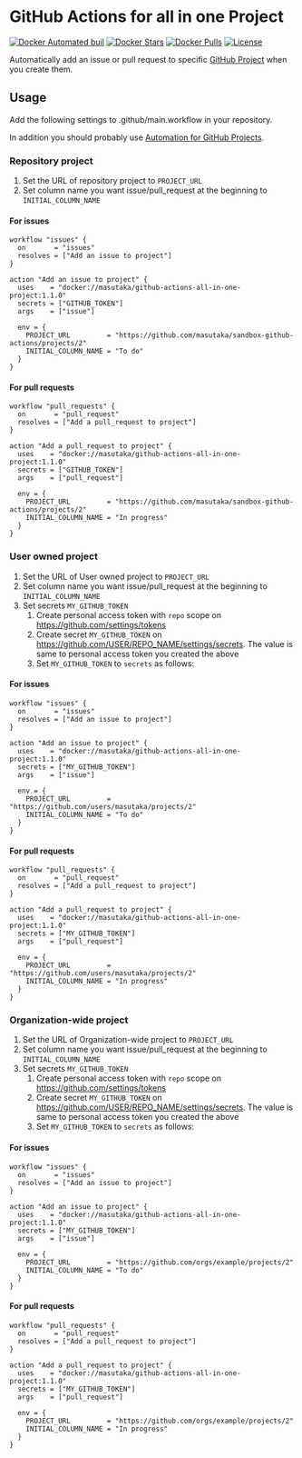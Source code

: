 # GitHub Actions for all in one Project

[![Docker Automated buil](https://img.shields.io/docker/automated/masutaka/github-actions-all-in-one-project.svg?logo=docker&style=flat-square)][dockerhub]
[![Docker Stars](https://img.shields.io/docker/stars/masutaka/github-actions-all-in-one-project.svg?style=flat-square)][dockerhub]
[![Docker Pulls](https://img.shields.io/docker/pulls/masutaka/github-actions-all-in-one-project.svg?style=flat-square)][dockerhub]
[![License](https://img.shields.io/github/license/masutaka/github-actions-all-in-one-project.svg?style=flat-square)][license]

[dockerhub]: https://hub.docker.com/r/masutaka/github-actions-all-in-one-project/
[license]: https://github.com/masutaka/github-actions-all-in-one-project/blob/master/LICENSE.txt

Automatically add an issue or pull request to specific [GitHub Project](https://help.github.com/articles/about-project-boards/) when you create them.

## Usage

Add the following settings to .github/main.workflow in your repository.

In addition you should probably use [Automation for GitHub Projects](https://help.github.com/articles/about-automation-for-project-boards/).

### Repository project

1. Set the URL of repository project to `PROJECT_URL`
1. Set column name you want issue/pull_request at the beginning to `INITIAL_COLUMN_NAME`

#### For issues

```hcl
workflow "issues" {
  on       = "issues"
  resolves = ["Add an issue to project"]
}

action "Add an issue to project" {
  uses    = "docker://masutaka/github-actions-all-in-one-project:1.1.0"
  secrets = ["GITHUB_TOKEN"]
  args    = ["issue"]

  env = {
    PROJECT_URL         = "https://github.com/masutaka/sandbox-github-actions/projects/2"
    INITIAL_COLUMN_NAME = "To do"
  }
}
```

#### For pull requests

```hcl
workflow "pull_requests" {
  on       = "pull_request"
  resolves = ["Add a pull_request to project"]
}

action "Add a pull_request to project" {
  uses    = "docker://masutaka/github-actions-all-in-one-project:1.1.0"
  secrets = ["GITHUB_TOKEN"]
  args    = ["pull_request"]

  env = {
    PROJECT_URL         = "https://github.com/masutaka/sandbox-github-actions/projects/2"
    INITIAL_COLUMN_NAME = "In progress"
  }
}
```

### User owned project

1. Set the URL of User owned project to `PROJECT_URL`
1. Set column name you want issue/pull_request at the beginning to `INITIAL_COLUMN_NAME`
1. Set secrets `MY_GITHUB_TOKEN`
    1. Create personal access token with `repo` scope on https://github.com/settings/tokens
    1. Create secret `MY_GITHUB_TOKEN` on https://github.com/USER/REPO_NAME/settings/secrets. The value is same to personal access token you created the above
    1. Set `MY_GITHUB_TOKEN` to `secrets` as follows:

#### For issues

```hcl
workflow "issues" {
  on       = "issues"
  resolves = ["Add an issue to project"]
}

action "Add an issue to project" {
  uses    = "docker://masutaka/github-actions-all-in-one-project:1.1.0"
  secrets = ["MY_GITHUB_TOKEN"]
  args    = ["issue"]

  env = {
    PROJECT_URL         = "https://github.com/users/masutaka/projects/2"
    INITIAL_COLUMN_NAME = "To do"
  }
}
```

#### For pull requests

```hcl
workflow "pull_requests" {
  on       = "pull_request"
  resolves = ["Add a pull_request to project"]
}

action "Add a pull_request to project" {
  uses    = "docker://masutaka/github-actions-all-in-one-project:1.1.0"
  secrets = ["MY_GITHUB_TOKEN"]
  args    = ["pull_request"]

  env = {
    PROJECT_URL         = "https://github.com/users/masutaka/projects/2"
    INITIAL_COLUMN_NAME = "In progress"
  }
}
```

### Organization-wide project

1. Set the URL of Organization-wide project to `PROJECT_URL`
1. Set column name you want issue/pull_request at the beginning to `INITIAL_COLUMN_NAME`
1. Set secrets `MY_GITHUB_TOKEN`
    1. Create personal access token with `repo` scope on https://github.com/settings/tokens
    1. Create secret `MY_GITHUB_TOKEN` on https://github.com/USER/REPO_NAME/settings/secrets. The value is same to personal access token you created the above
    1. Set `MY_GITHUB_TOKEN` to `secrets` as follows:

#### For issues

```hcl
workflow "issues" {
  on       = "issues"
  resolves = ["Add an issue to project"]
}

action "Add an issue to project" {
  uses    = "docker://masutaka/github-actions-all-in-one-project:1.1.0"
  secrets = ["MY_GITHUB_TOKEN"]
  args    = ["issue"]

  env = {
    PROJECT_URL         = "https://github.com/orgs/example/projects/2"
    INITIAL_COLUMN_NAME = "To do"
  }
}
```

#### For pull requests

```hcl
workflow "pull_requests" {
  on       = "pull_request"
  resolves = ["Add a pull_request to project"]
}

action "Add a pull_request to project" {
  uses    = "docker://masutaka/github-actions-all-in-one-project:1.1.0"
  secrets = ["MY_GITHUB_TOKEN"]
  args    = ["pull_request"]

  env = {
    PROJECT_URL         = "https://github.com/orgs/example/projects/2"
    INITIAL_COLUMN_NAME = "In progress"
  }
}
```
